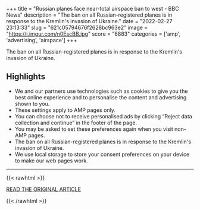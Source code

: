 +++
title = "Russian planes face near-total airspace ban to west - BBC News"
description = "The ban on all Russian-registered planes is in response to the Kremlin's invasion of Ukraine."
date = "2022-02-27 23:13:33"
slug = "621c05794676f2628bc963e2"
image = "https://i.imgur.com/n0EscBB.jpg"
score = "6883"
categories = ['amp', 'advertising', 'airspace']
+++

The ban on all Russian-registered planes is in response to the Kremlin's invasion of Ukraine.

## Highlights

- We and our partners use technologies such as cookies to give you the best online experience and to personalise the content and advertising shown to you.
- These settings apply to AMP pages only.
- You can choose not to receive personalised ads by clicking “Reject data collection and continue” in the footer of the page.
- You may be asked to set these preferences again when you visit non-AMP pages.
- The ban on all Russian-registered planes is in response to the Kremlin's invasion of Ukraine.
- We use local storage to store your consent preferences on your device to make our web pages work.

---

{{< rawhtml >}}
  <p class="article-category">
    <a target="_blank" href="https://www.bbc.com/news/world-europe-60539303.amp">READ THE ORIGINAL ARTICLE</a>
  </p>
{{< /rawhtml >}}
